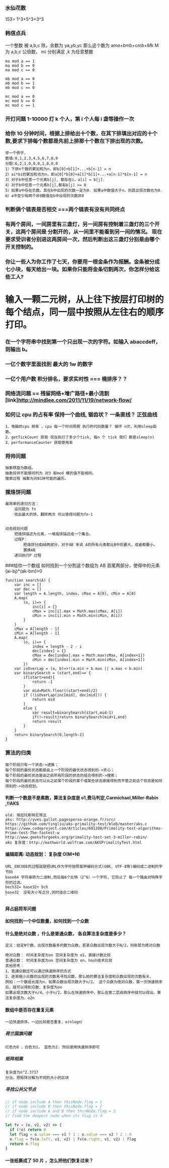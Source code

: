 ### 水仙花数

153= 1^3+5^3+3^3

### 韩信点兵

一个整数 被 a,b,c 除，余数为 ya,yb,yc
那么这个数为 a*ma+b*mb+c*mb+M*k
M 为 a,b,c 公倍数， mi 分别满足 ,k 为任意整数

```
ma mod a == 1
ma mod b == 0
ma mod c == 0

mb mod a == 0
mb mod b == 1
mb mod c == 0

mc mod a == 0
mc mod b == 0
mc mod c == 1
```

### 开灯问题 1-10000 灯 k 个人，第 i 个人每 i 盏等操作一次

### 给你 10 分钟时间，根据上排给出十个数，在其下排填出对应的十个数,要求下排每个数都是先前上排那十个数在下排出现的次数。

```
举一个例子，
数值:0,1,2,3,4,5,6,7,8,9
分配:6,2,1,0,0,0,1,0,0,0
1）下排n个数的累加和为n，即b[0]+b[1]+...+b[n-1] = n
2）ai*bi的累加和也为n，即a[0]*b[0]+a[1]*b[1]+...+a[n-1]*b[n-1] = n
3）对于b中任意一个元素b[j], 都存在i，a[i] = b[j].
4）对于b中任意一个元素b[j],都有b[j] >= 0
5）如果a中存在负数。其在b中出现的次数一定为0. 如果a中数值大于n，则其出现次数也为0.
6）a中至少有两个非0数值在b中出现的次数非0
```

### 判断俩个链表是否相交 ===两个链表有没有共同终点

### 有两个房间，一间房里有三盏灯，另一间房有控制着三盏灯的三个开关，这两个房间是 分割开的，从一间里不能看到另一间的情况。 现在要求受训者分别进这两房间一次，然后判断出这三盏灯分别是由哪个开关控制的。

### 你让一些人为你工作了七天，你要用一根金条作为报酬。金条被分成七小块，每天给出一块。如果你只能将金条切割两次，你怎样分给这些工人?

# 输入一颗二元树，从上往下按层打印树的每个结点，同一层中按照从左往右的顺序打印。

### 在一个字符串中找到第一个只出现一次的字符。如输入 abaccdeff，则输出 b。

### 一亿个数字里面找到 最大的 1w 的数字

### 一亿个用户数 积分排名，要求实时性 === 桶排序？？

### 网络流问题 == 残留网络+增广路径+最小流割 [link]http://mindlee.com/2011/11/19/network-flow/

### 如何让 cpu 的占有率 保持一个曲线, 锯齿状？ 一条直线？ 正弦曲线

```
1、电脑的cpu 频率 ，cpu 每一个时间周期 执行的代码数量？ 循环 n次，利用sleep函数。
2、getTickCount 获取 现在执行了多少个tick, 每n 个 tick 我们 都是sleep(n)
3、performanceCounter 获取使用率
```

### 将帅问题

```
抽象棋盘为数组。
抽象将帅不能够同列为 对3 取mod 模的值不能相同。
搜索过程 抽象为对81钟可能的遍历。
```

### 摞烙饼问题

```
最简单的递归方法：
    设问题为 fn
    找出最大的饼，翻转两次 可以使得问题为fn-1


动态规划问题
    把烙饼描述为元素，一堆烙饼描述成一个集合。
    过程P：
        把烙饼分成AB两部分，对于AB 来说 A的所有元素都比B中的要大，或者都要小。
        置换AB
    递归执行P 过程
```

###给你一个数组 如何找到一个分割这个数组为 AB 首尾两部分，使得中的元素(ai-bj)\*(ak-bm)>0

```
function search(A) {
    var inc = []
    var dec = []
    var length = A.length, index, cMax = A[0], cMin = A[0]
    A.map(
        (o, i)=> {
            inc[i] = {}
            cMax = inc[i].max = Math.max(cMax, A[i])
            cMin = inc[i].min = Math.min(cMin, A[i])
        }
    )
    cMax = A[length - 1]
    cMin = A[length - 1]
    A.map(
        (o, i)=> {
            index = length - 2 - i
            dec[index] = {}
            cMax = dec[index].max = Math.max(cMax, A[index+1])
            cMin = dec[index].min = Math.min(cMin, A[index+1])
        })
    var isOverLap = (a, b)=>!(a.min > b.max || a.max < b.min)
    var binarySearch = (start,end)=> {
        if(start>end){
            return -1
        }
        var mid=Math.floor((start+end)/2)
        if (!isOverLap(inc[mid], dec[mid])) {
            return mid
        }
        else {
            var result=binarySearch(start,mid-1)
            if(!~result)return binarySearch(mid+1,end)
            return result
        }
    }
    return binarySearch(0,length-2)
}
```

### 算法的归类

```
每个阶段只有一个状态->递推；
每个阶段的最优状态都是由上一个阶段的最优状态得到的->贪心；
每个阶段的最优状态是由之前所有阶段的状态的组合得到的->搜索；
每个阶段的最优状态可以从之前某个阶段的某个或某些状态直接得到而不管之前这个状态是如何得到的->动态规划。
```

#### 判断一个数是不是素数，算法复杂度是 o1,费马判定,Carmichael,Miller-Rabin ,!!AKS

```
old: 埃拉托斯特尼筛法
aks: http://yves.gallot.pagesperso-orange.fr/src/
https://github.com/tingliu/aks-primality-test/blob/master/aks.c
https://www.codeproject.com/Articles/691200/Primality-test-algorithms-Prime-test-The-fastest-w
http://www.geeksforgeeks.org/primality-test-set-3-miller-rabin/
aks 复杂度：http://mathworld.wolfram.com/AKSPrimalityTest.html
```

#### 编辑距离: 动态规划： 复杂度 O(M\*N)

####

```
URL_ENCODE的过程就是把URL作为字符按照某种编码方式(GBK, UTF-8等)编码成二进制的字节码
base64 字符串转为二进制,而后每6个比特（2^6）一个字符, 它防止了 每一个路由对特殊字符的过滤。
bech32= base32+ bch
base32  没有大小写之分,同时适合二维码
`
```

#### 拜占庭将军问题

#### 如何找到一个中位数量，如何找到一个众数

#### 什么是绝对众数 ，什么是普通众数， 各自算法复杂度是多少？

```
定义：给定N个数，出现次数最多的数为众数，若某众数出现次数大于N/2，则称其为绝对众数

绝对众数： 时间复杂度为on 空间复杂度为 o1，直接计数比较
普通众数： 时间复杂度为on 空间复杂度为 on，hash技术比较
其他思考：
1、普通众数还可以通过快速排序的方式
2、逐渐缩小众数的出现的次数来寻找众数，那么她的算法复杂度和众数出现的次数有关。
例如：一个数组长度为n，如果众数出现次数大于n/2， 这个众数为绝对众数，第一次快速排序后，就可以得到众数，复杂度为on
如果出现次数大于n/4，小于n/2，那么在快速排序中，那么在第二层级排序中就可以得出，算法复杂度为，o2n
```

#### 数组中是否存在重复元素

```
一边快速排序，一边比较是否重复，o(nlogn）
```

##### 荷兰国旗问题

```
红色为0 ，白色为1， 蓝色为2. 然后使用快速排序即可
```

##### 矩阵相乘

```
复杂度为n^2.3737
分治，把矩阵分解为不同的大小的区块
```

##### 寻找公共父节点

```javascript
// if node include A then thisNode.flag = 1
// if node include B then thisNode.flag = 2
// if node include A and B then thisNode.flag = 3
// find the deepest node when its flag is 3

let fv = (o, v1, v2) => {
  if (!o) return 0
  let flag = o.value === v1 ? 1 : o.value === v2 ? 2 : 0
  o.flag = fv(o.left, v1, v2) | fv(o.right, v1, v2) | flag
  return o.flag
}
```

#### 一张纸撕成了 50 片 ，怎么把他们恢复过来？
